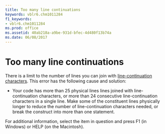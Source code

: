 ```yaml
---
title: Too many line continuations
keywords: vblr6.chm1011284
f1_keywords:
- vblr6.chm1011284
ms.prod: office
ms.assetid: 40ab218a-a9be-931d-bfec-4d480f13b74a
ms.date: 06/08/2017
---
```



# Too many line continuations

There is a limit to the number of lines you can join with [line-continuation characters](vbe-glossary.md). This error has the following cause and solution:



- Your code has more than 25 physical lines lines joined with line-continuation characters, or more than 24 consecutive line-continuation characters in a single line. Make some of the constituent lines physically longer to reduce the number of line-continuation characters needed, or break the construct into more than one statement.
    

For additional information, select the item in question and press F1 (in Windows) or HELP (on the Macintosh).

